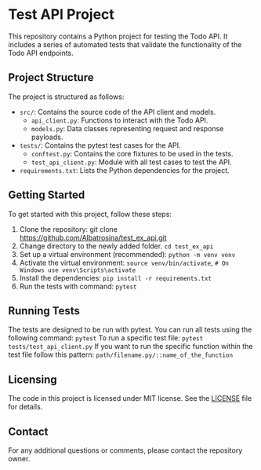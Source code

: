 # Test API Project

This repository contains a Python project for testing the Todo API. It includes a series of automated tests that validate the functionality of the Todo API endpoints.

## Project Structure

The project is structured as follows:

- `src/`: Contains the source code of the API client and models.
  - `api_client.py`: Functions to interact with the Todo API.
  - `models.py`: Data classes representing request and response payloads.
- `tests/`: Contains the pytest test cases for the API.
  - `conftest.py`: Contains the core fixtures to be used in the tests.
  - `test_api_client.py`: Module with all test cases to test the API.
- `requirements.txt`: Lists the Python dependencies for the project.

## Getting Started

To get started with this project, follow these steps:

1. Clone the repository: git clone https://github.com/Albatrosina/test_ex_api.git
2. Change directory to the newly added folder. ```cd test_ex_api```
3. Set up a virtual environment (recommended): ```python -m venv venv```
4. Activate the virtual environment: ```source venv/bin/activate```, 
```# On Windows use venv\Scripts\activate```
5. Install the dependencies: ```pip install -r requirements.txt```
6. Run the tests with command: ```pytest```
## Running Tests

The tests are designed to be run with pytest. You can run all tests using the following command:
```pytest```
To run a specific test file:
```pytest tests/test_api_client.py```
If you want to run the specific function within the test file follow this pattern:
```path/filename.py/::name_of_the_function```


## Licensing

The code in this project is licensed under MIT license. See the [LICENSE](LICENSE) file for details.

## Contact

For any additional questions or comments, please contact the repository owner.



